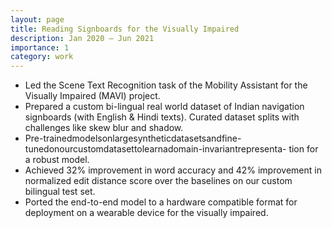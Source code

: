 ```yaml
---
layout: page
title: Reading Signboards for the Visually Impaired
description: Jan 2020 – Jun 2021
importance: 1
category: work
---
```


- Led the Scene Text Recognition task of the Mobility Assistant for the Visually Impaired (MAVI) project.
- Prepared a custom bi-lingual real world dataset of Indian navigation signboards (with English & Hindi texts). Curated dataset splits with challenges like skew blur and shadow.
- Pre-trainedmodelsonlargesyntheticdatasetsandfine-tunedonourcustomdatasettolearnadomain-invariantrepresenta- tion for a robust model.
- Achieved 32% improvement in word accuracy and 42% improvement in normalized edit distance score over the baselines on our custom bilingual test set.
- Ported the end-to-end model to a hardware compatible format for deployment on a wearable device for the visually impaired.

